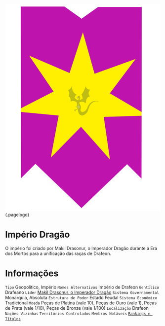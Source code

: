 <!-- TITLE: Império Dragão -->
<!-- SUBTITLE: Visão geral sobre Império Dragão -->

![976204 F 920 C 5 A 2 B 5694 C 13 Fb 8 E 007 F 37](/uploads/976204-f-920-c-5-a-2-b-5694-c-13-fb-8-e-007-f-37.png "976204 F 920 C 5 A 2 B 5694 C 13 Fb 8 E 007 F 37"){.pagelogo}

# Império Dragão
O império foi criado por Makil Drasonur, o Imperador Dragão durante a Era dos Mortos para a unificação das raças de Drafeon.

# Informações
`Tipo` Geopolítico, Império
`Nomes Alternativos` Império de Drafeon 
`Gentílico` Drafeano 
`Líder` [Makil Drasonur, o Imperador Dragão]() 
`Sistema Governamental` Monarquia, Absoluta 
`Estrutura de Poder` Estado Feudal 
`Sistema Econômico` Tradicional 
`Moeda` Peças de Platina (vale 10), Peças de Ouro (vale 1), Peças de Prata (vale 1/10), Peças de Bronze (vale 1/100) 
`Localização` Drafeon 
`Nações Vizinhas` 
`Territórios Controlados` 
`Membros Notáveis` 
[`Rankings e Títulos`](http://localhost/rankings-e-titulos#imperio-dragao)

